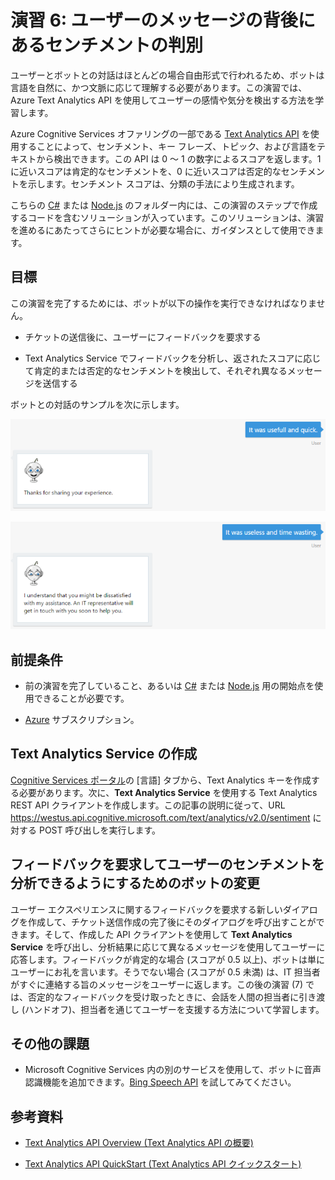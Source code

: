# 演習 6: ユーザーのメッセージの背後にあるセンチメントの判別

ユーザーとボットとの対話はほとんどの場合自由形式で行われるため、ボットは言語を自然に、かつ文脈に応じて理解する必要があります。この演習では、Azure
Text Analytics API を使用してユーザーの感情や気分を検出する方法を学習します。

Azure Cognitive Services オファリングの一部である [Text Analytics
API](https://azure.microsoft.com/ja-jp/services/cognitive-services/text-analytics/)
を使用することによって、センチメント、キー
フレーズ、トピック、および言語をテキストから検出できます。この API は 0 ～ 1
の数字によるスコアを返します。1 に近いスコアは肯定的なセンチメントを、0
に近いスコアは否定的なセンチメントを示します。センチメント
スコアは、分類の手法により生成されます。

こちらの
[C\#](https://github.com/GeekTrainer/help-desk-bot-lab/blob/develop/CSharp/exercise6-MoodDetection)
または
[Node.js](https://github.com/GeekTrainer/help-desk-bot-lab/blob/develop/Node/exercise6-MoodDetection)
のフォルダー内には、この演習のステップで作成するコードを含むソリューションが入っています。このソリューションは、演習を進めるにあたってさらにヒントが必要な場合に、ガイダンスとして使用できます。

## 目標

この演習を完了するためには、ボットが以下の操作を実行できなければなりません。

-   チケットの送信後に、ユーザーにフィードバックを要求する

-   Text Analytics Service
    でフィードバックを分析し、返されたスコアに応じて肯定的または否定的なセンチメントを検出して、それぞれ異なるメッセージを送信する

ボットとの対話のサンプルを次に示します。

![](media/04b2d8c04ebb44d29f60ac886f29209e.png)

![](media/ab14ca08b5087ffb6c7ed534766d29f8.png)

## 前提条件

-   前の演習を完了していること、あるいは
    [C\#](https://github.com/GeekTrainer/help-desk-bot-lab/blob/develop/CSharp/exercise4-KnowledgeBase)
    または
    [Node.js](https://github.com/GeekTrainer/help-desk-bot-lab/blob/develop/Node/exercise4-KnowledgeBase)
    用の開始点を使用できることが必要です。

-   [Azure](https://azureinfo.microsoft.com/us-freetrial.html?cr_cc=200744395&wt.mc_id=usdx_evan_events_reg_dev_0_iottour_0_0)
    サブスクリプション。

## Text Analytics Service の作成

[Cognitive Services
ポータル](https://azure.microsoft.com/ja-jp/try/cognitive-services/)の [言語]
タブから、Text Analytics キーを作成する必要があります。次に、**Text Analytics
Service** を使用する Text Analytics REST API
クライアントを作成します。この記事の説明に従って、URL
<https://westus.api.cognitive.microsoft.com/text/analytics/v2.0/sentiment>
に対する POST 呼び出しを実行します。

## フィードバックを要求してユーザーのセンチメントを分析できるようにするためのボットの変更

ユーザー
エクスペリエンスに関するフィードバックを要求する新しいダイアログを作成して、チケット送信作成の完了後にそのダイアログを呼び出すことができます。そして、作成した
API クライアントを使用して **Text Analytics Service**
を呼び出し、分析結果に応じて異なるメッセージを使用してユーザーに応答します。フィードバックが肯定的な場合
(スコアが 0.5 以上)、ボットは単にユーザーにお礼を言います。そうでない場合
(スコアが 0.5 未満) は、IT
担当者がすぐに連絡する旨のメッセージをユーザーに返します。この後の演習 (7)
では、否定的なフィードバックを受け取ったときに、会話を人間の担当者に引き渡し
(ハンドオフ)、担当者を通じてユーザーを支援する方法について学習します。

## その他の課題

-   Microsoft Cognitive Services
    内の別のサービスを使用して、ボットに音声認識機能を追加できます。[Bing Speech
    API](https://azure.microsoft.com/ja-jp/services/cognitive-services/speech/)
    を試してみてください。

## 参考資料

-   [Text Analytics API Overview (Text Analytics API
    の概要)](https://docs.microsoft.com/en-us/azure/cognitive-services/text-analytics/overview)

-   [Text Analytics API QuickStart (Text Analytics API
    クイックスタート)](https://docs.microsoft.com/en-us/azure/cognitive-services/text-analytics/quick-start#task-2---detect-sentiment-key-phrases-and-languages)
